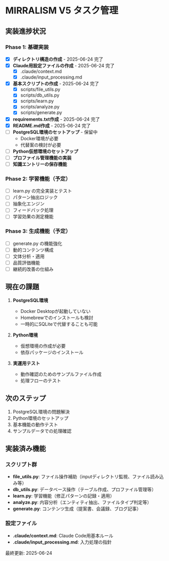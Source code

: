 # MIRRALISM V5 タスク管理

## 実装進捗状況

### Phase 1: 基礎実装
- [x] **ディレクトリ構造の作成** - 2025-06-24 完了
- [x] **Claude用設定ファイルの作成** - 2025-06-24 完了
  - [x] .claude/context.md
  - [x] .claude/input_processing.md
- [x] **基本スクリプトの作成** - 2025-06-24 完了
  - [x] scripts/file_utils.py
  - [x] scripts/db_utils.py
  - [x] scripts/learn.py
  - [x] scripts/analyze.py
  - [x] scripts/generate.py
- [x] **requirements.txt作成** - 2025-06-24 完了
- [x] **README.md作成** - 2025-06-24 完了
- [ ] **PostgreSQL環境のセットアップ** - 保留中
  - Docker環境が必要
  - 代替案の検討が必要
- [ ] **Python仮想環境のセットアップ**
- [ ] **プロファイル管理機能の実装**
- [ ] **知識エントリーの保存機能**

### Phase 2: 学習機能（予定）
- [ ] learn.py の完全実装とテスト
- [ ] パターン抽出ロジック
- [ ] 抽象化エンジン
- [ ] フィードバック処理
- [ ] 学習効果の測定機能

### Phase 3: 生成機能（予定）
- [ ] generate.py の機能強化
- [ ] 動的コンテンツ構成
- [ ] 文体分析・適用
- [ ] 品質評価機能
- [ ] 継続的改善の仕組み

## 現在の課題

1. **PostgreSQL環境**
   - Docker Desktopが起動していない
   - Homebrewでのインストールも検討
   - 一時的にSQLiteで代替することも可能

2. **Python環境**
   - 仮想環境の作成が必要
   - 依存パッケージのインストール

3. **実運用テスト**
   - 動作確認のためのサンプルファイル作成
   - 処理フローのテスト

## 次のステップ

1. PostgreSQL環境の問題解決
2. Python環境のセットアップ
3. 基本機能の動作テスト
4. サンプルデータでの処理確認

## 実装済み機能

### スクリプト群
- **file_utils.py**: ファイル操作補助（inputディレクトリ監視、ファイル読み込み等）
- **db_utils.py**: データベース操作（テーブル作成、プロファイル管理等）
- **learn.py**: 学習機能（修正パターンの記録・適用）
- **analyze.py**: 内容分析（エンティティ抽出、ファイルタイプ判定等）
- **generate.py**: コンテンツ生成（提案書、会議録、ブログ記事）

### 設定ファイル
- **.claude/context.md**: Claude Code用基本ルール
- **.claude/input_processing.md**: 入力処理の指針

最終更新: 2025-06-24